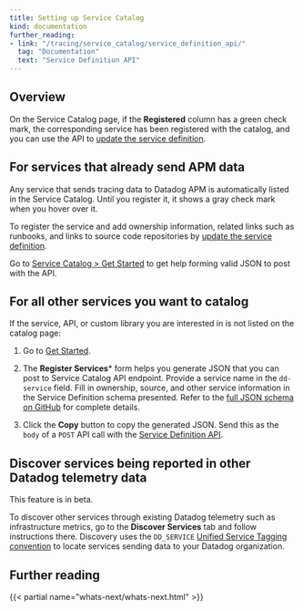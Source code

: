 ```yaml
---
title: Setting up Service Catalog
kind: documentation
further_reading:
- link: "/tracing/service_catalog/service_definition_api/"
  tag: "Documentation"
  text: "Service Definition API"
---
```


## Overview

On the Service Catalog page, if the **Registered** column has a green check mark, the corresponding service has been registered with the catalog, and you can use the API to [update the service definition][1]. 

## For services that already send APM data

Any service that sends tracing data to Datadog APM is automatically listed in the Service Catalog. Until you register it, it shows a gray check mark when you hover over it.

To register the service and add ownership information, related links such as runbooks, and links to source code repositories by [update the service definition][1].

Go to [Service Catalog > Get Started][2] to get help forming valid JSON to post with the API.

## For all other services you want to catalog

If the service, API, or custom library you are interested in is not listed on the catalog page:

1. Go to [Get Started][2].

2. The **Register Services*** form helps you generate JSON that you can post to Service Catalog API endpoint. Provide a service name in the `dd-service` field. Fill in ownership, source, and other service information in the Service Definition schema presented. Refer to the [full JSON schema on GitHub][3] for complete details.

3. Click the **Copy** button to copy the generated JSON. Send this as the `body` of a `POST` API call with the [Service Definition API][1].


## Discover services being reported in other Datadog telemetry data

<div class="alert alert-warning">This feature is in beta.</div>

To discover other services through existing Datadog telemetry such as infrastructure metrics, go to the **Discover Services** tab and follow instructions there. Discovery uses the `DD_SERVICE` [Unified Service Tagging convention][4] to locate services sending data to your Datadog organization.

## Further reading

{{< partial name="whats-next/whats-next.html" >}}

[1]: /tracing/service_catalog/service_definition_api/
[2]: https://app.datadoghq.com/services/setup
[3]: https://github.com/DataDog/schema/blob/main/service-catalog/v2/schema.json
[4]: /getting_started/tagging/unified_service_tagging
